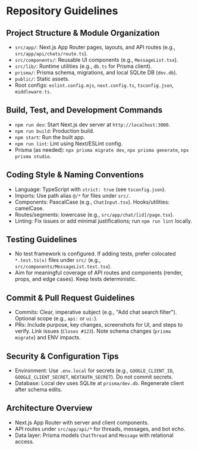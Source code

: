 # Repository Guidelines

## Project Structure & Module Organization
- `src/app/`: Next.js App Router pages, layouts, and API routes (e.g., `src/app/api/chats/route.ts`).
- `src/components/`: Reusable UI components (e.g., `MessageList.tsx`).
- `src/lib/`: Runtime utilities (e.g., `db.ts` for Prisma client).
- `prisma/`: Prisma schema, migrations, and local SQLite DB (`dev.db`).
- `public/`: Static assets.
- Root configs: `eslint.config.mjs`, `next.config.ts`, `tsconfig.json`, `middleware.ts`.

## Build, Test, and Development Commands
- `npm run dev`: Start Next.js dev server at `http://localhost:3000`.
- `npm run build`: Production build.
- `npm start`: Run the built app.
- `npm run lint`: Lint using Next/ESLint config.
- Prisma (as needed): `npx prisma migrate dev`, `npx prisma generate`, `npx prisma studio`.

## Coding Style & Naming Conventions
- Language: TypeScript with `strict: true` (see `tsconfig.json`).
- Imports: Use path alias `@/*` for files under `src/`.
- Components: PascalCase (e.g., `ChatInput.tsx`). Hooks/utilities: camelCase.
- Routes/segments: lowercase (e.g., `src/app/chat/[id]/page.tsx`).
- Linting: Fix issues or add minimal justifications; run `npm run lint` locally.

## Testing Guidelines
- No test framework is configured. If adding tests, prefer colocated `*.test.ts(x)` files under `src/` (e.g., `src/components/MessageList.test.tsx`).
- Aim for meaningful coverage of API routes and components (render, props, and edge cases). Keep tests deterministic.

## Commit & Pull Request Guidelines
- Commits: Clear, imperative subject (e.g., "Add chat search filter"). Optional scope (e.g., `api:` or `ui:`).
- PRs: Include purpose, key changes, screenshots for UI, and steps to verify. Link issues (`Closes #123`). Note schema changes (`prisma migrate`) and ENV impacts.

## Security & Configuration Tips
- Environment: Use `.env.local` for secrets (e.g., `GOOGLE_CLIENT_ID`, `GOOGLE_CLIENT_SECRET`, `NEXTAUTH_SECRET`). Do not commit secrets.
- Database: Local dev uses SQLite at `prisma/dev.db`. Regenerate client after schema edits.

## Architecture Overview
- Next.js App Router with server and client components.
- API routes under `src/app/api/*` for threads, messages, and bot echo.
- Data layer: Prisma models `ChatThread` and `Message` with relational access.
